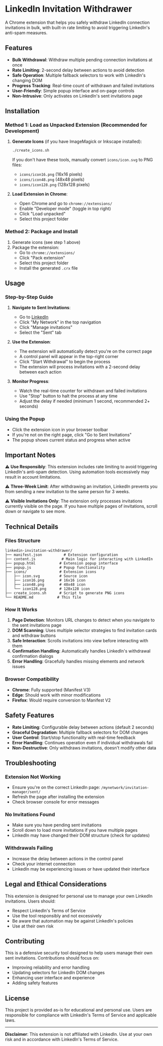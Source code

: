 # LinkedIn Invitation Withdrawer

A Chrome extension that helps you safely withdraw LinkedIn connection invitations in bulk, with built-in rate limiting to avoid triggering LinkedIn's anti-spam measures.

## Features

- **Bulk Withdrawal**: Withdraw multiple pending connection invitations at once
- **Rate Limiting**: 2-second delay between actions to avoid detection
- **Safe Operation**: Multiple fallback selectors to work with LinkedIn's changing DOM
- **Progress Tracking**: Real-time count of withdrawn and failed invitations
- **User-Friendly**: Simple popup interface and on-page controls
- **Non-Intrusive**: Only activates on LinkedIn's sent invitations page

## Installation

### Method 1: Load as Unpacked Extension (Recommended for Development)

1. **Generate Icons** (if you have ImageMagick or Inkscape installed):
   ```bash
   ./create_icons.sh
   ```
   
   If you don't have these tools, manually convert `icons/icon.svg` to PNG files:
   - `icons/icon16.png` (16x16 pixels)
   - `icons/icon48.png` (48x48 pixels)
   - `icons/icon128.png` (128x128 pixels)

2. **Load Extension in Chrome**:
   - Open Chrome and go to `chrome://extensions/`
   - Enable "Developer mode" (toggle in top right)
   - Click "Load unpacked"
   - Select this project folder

### Method 2: Package and Install

1. Generate icons (see step 1 above)
2. Package the extension:
   - Go to `chrome://extensions/`
   - Click "Pack extension"
   - Select this project folder
   - Install the generated `.crx` file

## Usage

### Step-by-Step Guide

1. **Navigate to Sent Invitations**:
   - Go to [LinkedIn](https://www.linkedin.com)
   - Click "My Network" in the top navigation
   - Click "Manage invitations" 
   - Select the "Sent" tab

2. **Use the Extension**:
   - The extension will automatically detect you're on the correct page
   - A control panel will appear in the top-right corner
   - Click "Start Withdrawal" to begin the process
   - The extension will process invitations with a 2-second delay between each action

3. **Monitor Progress**:
   - Watch the real-time counter for withdrawn and failed invitations
   - Use "Stop" button to halt the process at any time
   - Adjust the delay if needed (minimum 1 second, recommended 2+ seconds)

### Using the Popup

- Click the extension icon in your browser toolbar
- If you're not on the right page, click "Go to Sent Invitations"
- The popup shows current status and progress when active

## Important Notes

⚠️ **Use Responsibly**: This extension includes rate limiting to avoid triggering LinkedIn's anti-spam detection. Using automation tools excessively may result in account limitations.

⚠️ **Three-Week Limit**: After withdrawing an invitation, LinkedIn prevents you from sending a new invitation to the same person for 3 weeks.

⚠️ **Visible Invitations Only**: The extension only processes invitations currently visible on the page. If you have multiple pages of invitations, scroll down or navigate to see more.

## Technical Details

### Files Structure

```
linkedin-invitation-withdrawer/
├── manifest.json          # Extension configuration
├── content.js            # Main logic for interacting with LinkedIn
├── popup.html           # Extension popup interface
├── popup.js             # Popup functionality
├── icons/               # Extension icons
│   ├── icon.svg         # Source icon
│   ├── icon16.png       # 16x16 icon
│   ├── icon48.png       # 48x48 icon
│   └── icon128.png      # 128x128 icon
├── create_icons.sh      # Script to generate PNG icons
└── README.md           # This file
```

### How It Works

1. **Page Detection**: Monitors URL changes to detect when you navigate to the sent invitations page
2. **DOM Scanning**: Uses multiple selector strategies to find invitation cards and withdraw buttons
3. **Safe Interaction**: Scrolls invitations into view before interacting with them
4. **Confirmation Handling**: Automatically handles LinkedIn's withdrawal confirmation dialogs
5. **Error Handling**: Gracefully handles missing elements and network issues

### Browser Compatibility

- **Chrome**: Fully supported (Manifest V3)
- **Edge**: Should work with minor modifications
- **Firefox**: Would require conversion to Manifest V2

## Safety Features

- **Rate Limiting**: Configurable delay between actions (default 2 seconds)
- **Graceful Degradation**: Multiple fallback selectors for DOM changes
- **User Control**: Start/stop functionality with real-time feedback
- **Error Handling**: Continues operation even if individual withdrawals fail
- **Non-Destructive**: Only withdraws invitations, doesn't modify other data

## Troubleshooting

### Extension Not Working
- Ensure you're on the correct LinkedIn page: `/mynetwork/invitation-manager/sent/`
- Refresh the page after installing the extension
- Check browser console for error messages

### No Invitations Found
- Make sure you have pending sent invitations
- Scroll down to load more invitations if you have multiple pages
- LinkedIn may have changed their DOM structure (check for updates)

### Withdrawals Failing
- Increase the delay between actions in the control panel
- Check your internet connection
- LinkedIn may be experiencing issues or have updated their interface

## Legal and Ethical Considerations

This extension is designed for personal use to manage your own LinkedIn invitations. Users should:

- Respect LinkedIn's Terms of Service
- Use the tool responsibly and not excessively
- Be aware that automation may be against LinkedIn's policies
- Use at their own risk

## Contributing

This is a defensive security tool designed to help users manage their own sent invitations. Contributions should focus on:

- Improving reliability and error handling
- Updating selectors for LinkedIn DOM changes
- Enhancing user interface and experience
- Adding safety features

## License

This project is provided as-is for educational and personal use. Users are responsible for compliance with LinkedIn's Terms of Service and applicable laws.

---

**Disclaimer**: This extension is not affiliated with LinkedIn. Use at your own risk and in accordance with LinkedIn's Terms of Service.
